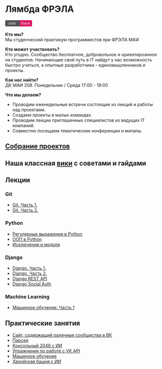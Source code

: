 # Лямбда ФРЭЛА

[![регистрация в чате](slack.png)](https://lambdainvite.herokuapp.com/)

__Кто мы?__  
Мы студенческий практикум программистов при ФРЭЛА МАИ

__Кто может участвовать?__  
Кто угодно. Сообщество бесплатное, добровольное и ориентироанное на студентов.
Начинающие свой путь в IT найдут у нас возможность быстро учиться, а опытные разработчики - единомышленников и проекты.

__Как нас найти?__  
ДК МАИ 208. 
Понедельник / Среда 
17:00 - 19:00

__Что мы делаем?__  
- Проводим еженедельные встречи состоящие из лекций и работы над проектами.
- Создаем проекты в малых командах.
- Проводим лекции приглашенных специалистов из ведущих IT компаний.
- Совместно посещаем тематические конференции и митапы.

## [Собрание проектов](https://github.com/lambda-frela/lambda-help/issues/4)
## Наша классная [вики](https://github.com/lambdafrela/lambda-help/wiki) с советами и гайдами

## Лекции

### Git

- [Git. Часть 1.](lectures/2016/10-19)
- [Git. Часть 2.](lectures/2016/10-26)

### Python

- [Регулярные выражения в Python](lectures/2016/03-03/)
- [ООП в Python](lectures/2016/03-17/)
- [Исключения и модули](lectures/2016/03-22/)

### Django

- [Django. Часть 1.](lectures/2016/04-05)
- [Django. Часть 2.](lectures/2016/04-12)
- [Django REST API](lectures/2016/05-12)
- [Django Social Auth](lectures/2016/05-17)

### Machine Learning

- [Машинное обучение. Часть 1](lectures/2016/03-31/)


## Практические занятия
- [Сайт, содержащий раличные сообщества в ВК](https://github.com/lambda-frela/mai-student-life)
- [Парсер](https://github.com/lambda-frela/parser)
- [Консольный 2048 с ИИ](https://github.com/lambda-frela/term2048_ai)
- [Упражнения по работе с VK API](https://github.com/lambda-frela/vk_api_exercise)
- [Машинное обучение](https://github.com/lambda-frela/data_analysis)
- [Ханойская башня с ИИ](https://github.com/lambda-frela/Tower_of_Hanoi_in_Term_AI)